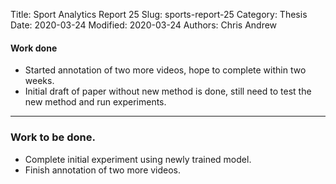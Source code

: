 Title: Sport Analytics Report 25
Slug: sports-report-25
Category: Thesis
Date: 2020-03-24
Modified: 2020-03-24
Authors: Chris Andrew

#### Work done
- Started annotation of two more videos, hope to complete within two weeks.
- Initial draft of paper without new method is done, still need to test the new method and run experiments.

-------
### Work to be done.
- Complete initial experiment using newly trained model.
- Finish annotation of two more videos.
